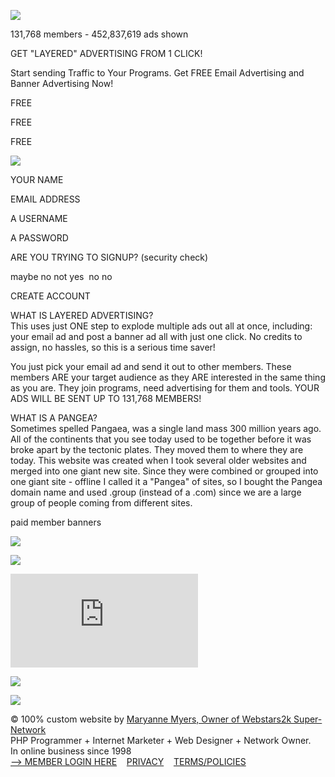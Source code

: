 ![](pan1.gif)  
  
  
131,768 members - 452,837,619 ads shown  
  
GET "LAYERED" ADVERTISING FROM 1 CLICK!  
  
Start sending Traffic to Your Programs. Get FREE Email Advertising and Banner Advertising Now!  

  
FREE  
  
FREE  
  
FREE  
  
![](arrowg.gif)

YOUR NAME  
  
  
EMAIL ADDRESS  
  
  
A USERNAME  
  
  
A PASSWORD  
   
  

ARE YOU TRYING TO SIGNUP? (security check)

maybe no not yes  no no

  
CREATE ACCOUNT

  
  
  

  
WHAT IS LAYERED ADVERTISING?  
This uses just ONE step to explode multiple ads out all at once, including: your email ad and post a banner ad all with just one click. No credits to assign, no hassles, so this is a serious time saver!  
  
You just pick your email ad and send it out to other members. These members ARE your target audience as they ARE interested in the same thing as you are. They join programs, need advertising for them and tools. YOUR ADS WILL BE SENT UP TO 131,768 MEMBERS!  
  
  

WHAT IS A PANGEA?  
Sometimes spelled Pangaea, was a single land mass 300 million years ago. All of the continents that you see today used to be together before it was broke apart by the tectonic plates. They moved them to where they are today. This website was created when I took several older websites and merged into one giant new site. Since they were combined or grouped into one giant site - offline I called it a "Pangea" of sites, so I bought the Pangea domain name and used .group (instead of a .com) since we are a large group of people coming from different sites.

  

paid member banners

[![](https://imgallery.llsvr.com/jeffaman.665f8c470cd25.gif)](https://track.toprated.vip/maryanne450)

[![](https://e-links.pro/smban1.gif)](https://e-links.pro/romanjeff)

[![](https://submitads4free.com/getimg.php?id=11)](https://submitads4free.com/?rid=2636)

[![](https://imgallery.llsvr.com/jeffaman.665f8c470cd25.gif)](https://track.toprated.vip/maryanne450)

![](26yrs0.gif)

  
© 100% custom website by [Maryanne Myers, Owner of Webstars2k Super-Network](https://webstars2k.com/)  
PHP Programmer + Internet Marketer + Web Designer + Network Owner.  
In online business since 1998  
[\--> MEMBER LOGIN HERE](https://pangea.group/login.php)    [PRIVACY](https://pangea.group/privacy.php)    [TERMS/POLICIES](https://pangea.group/terms.php)